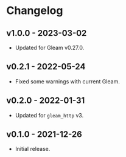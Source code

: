 # Changelog

## v1.0.0 - 2023-03-02

- Updated for Gleam v0.27.0.

## v0.2.1 - 2022-05-24

- Fixed some warnings with current Gleam.

## v0.2.0 - 2022-01-31

- Updated for `gleam_http` v3.

## v0.1.0 - 2021-12-26

- Initial release.
